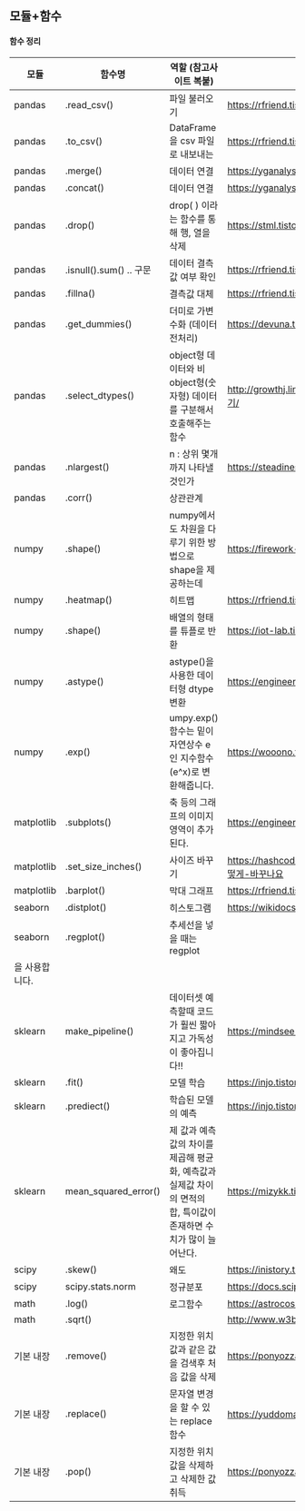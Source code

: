 ## 모듈+함수



#### 함수 정리

| 모듈           | 함수명                  | 역할 (참고사이트 복붙)                                       | 참고                                                         |
| -------------- | ----------------------- | ------------------------------------------------------------ | ------------------------------------------------------------ |
| pandas         | .read_csv()             | 파일 불러오기                                                | https://rfriend.tistory.com/250                              |
| pandas         | .to_csv()               | DataFrame을 csv 파일로 내보내는                              | https://rfriend.tistory.com/252                              |
| pandas         | .merge()                | 데이터 연결                                                  | https://yganalyst.github.io/data_handling/Pd_12/             |
| pandas         | .concat()               | 데이터 연결                                                  | https://yganalyst.github.io/data_handling/Pd_12/             |
| pandas         | .drop()                 | drop( ) 이라는 함수를 통해 행, 열을 삭제                     | https://stml.tistory.com/26                                  |
| pandas         | .isnull().sum() .. 구문 | 데이터 결측값 여부 확인                                      | https://rfriend.tistory.com/260                              |
| pandas         | .fillna()               | 결측값 대체                                                  | https://rfriend.tistory.com/262                              |
| pandas         | .get_dummies()          | 더미로 가변수화 (데이터 전처리)                              | https://devuna.tistory.com/67                                |
| pandas         | .select_dtypes()        | object형 데이터와 비object형(숫자형) 데이터를 구분해서 호출해주는 함수 | http://growthj.link/python-select_dtypes-활용하기object형-데이터만-호출하기/ |
| pandas         | .nlargest()             | n : 상위 몇개까지 나타낼 것인가                              | https://steadiness-193.tistory.com/218                       |
| pandas         | .corr()                 | 상관관계                                                     |                                                              |
| numpy          | .shape()                | numpy에서도 차원을 다루기 위한 방법으로 shape을 제공하는데   | https://firework-ham.tistory.com/32                          |
| numpy          | .heatmap()              | 히트맵                                                       | https://rfriend.tistory.com/419                              |
| numpy          | .shape()                | 배열의 형태를 튜플로 반환                                    | https://iot-lab.tistory.com/135                              |
| numpy          | .astype()               | astype()을 사용한 데이터형 dtype 변환                        | https://engineer-mole.tistory.com/85                         |
| numpy          | .exp()                  | umpy.exp() 함수는 밑이 자연상수 e인 지수함수(e^x)로 변환해줍니다. | https://wooono.tistory.com/214                               |
| matplotlib     | .subplots()             | 축 등의 그래프의 이미지 영역이 추가된다.                     | https://engineer-mole.tistory.com/215                        |
| matplotlib     | .set_size_inches()      | 사이즈 바꾸기                                                | https://hashcode.co.kr/questions/334/matplotlib으로-만든-그림-사이즈를-어떻게-바꾸나요 |
| matplotlib     | .barplot()              | 막대 그래프                                                  | https://rfriend.tistory.com/411                              |
| seaborn        | .distplot()             | 히스토그램                                                   | https://wikidocs.net/44001                                   |
| seaborn        | .regplot()              | 추세선을 넣을 때는 regplot                                   |                                                              |
| 을 사용합니다. |                         |                                                              |                                                              |
| sklearn        | make_pipeline()         | 데이터셋 예측할때 코드가 훨씬 짧아지고 가독성이 좋아집니다!! | https://mindsee-ai.tistory.com/61                            |
| sklearn        | .fit()                  | 모델 학습                                                    | https://injo.tistory.com/9                                   |
| sklearn        | .prediect()             | 학습된 모델의 예측                                           | https://injo.tistory.com/9                                   |
| sklearn        | mean_squared_error()    | 제 값과 예측 값의 차이를 제곱해 평균화, 예측값과 실제값 차이의 면적의 합, 특이값이 존재하면 수치가 많이 늘어난다. | https://mizykk.tistory.com/102                               |
| scipy          | .skew()                 | 왜도                                                         | https://inistory.tistory.com/39                              |
| scipy          | scipy.stats.norm        | 정규분포                                                     | https://docs.scipy.org/doc/scipy/reference/generated/scipy.stats.norm.html |
| math           | .log()                  | 로그함수                                                     | https://astrocosmos.tistory.com/221                          |
| math           | .sqrt()                 |                                                              | http://www.w3big.com/ko/python/func-number-sqrt.html         |
| 기본 내장      | .remove()               | 지정한 위치 값과 같은 값을 검색후 처음 값을 삭제             | https://ponyozzang.tistory.com/587                           |
| 기본 내장      | .replace()              | 문자열 변경을 할 수 있는 replace 함수                        | https://yuddomack.tistory.com/entry/파이썬-replace-문자열-제거-수정변환 |
| 기본 내장      | .pop()                  | 지정한 위치 값을 삭제하고 삭제한 값 취득                     | https://ponyozzang.tistory.com/587                           |
